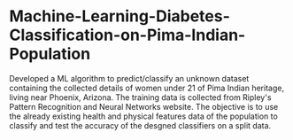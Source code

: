 # Machine-Learning-Diabetes-Classification-on-Pima-Indian-Population

Developed a ML algorithm to predict/classify an unknown dataset containing the collected details of women under 21 of Pima Indian heritage, living near Phoenix, Arizona. The training data is collected from Ripley's Pattern Recognition and Neural Networks website. The objective is to use the already existing health and physical features data of the population to 
classify and test the accuracy of the desgned classifiers on a split data.

